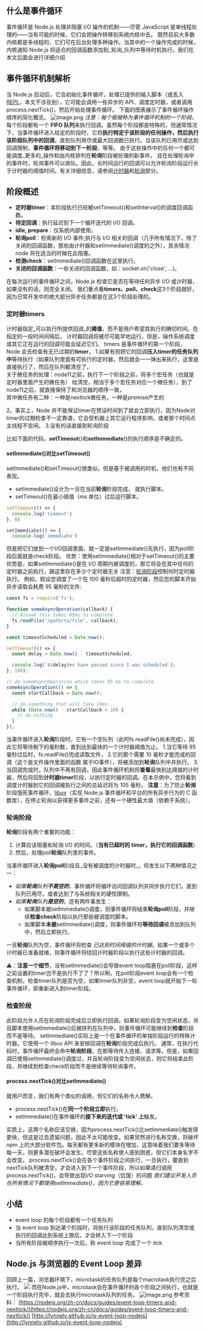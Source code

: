 ## 什么是事件循环
事件循环是 Node.js 处理非阻塞 I/O 操作的机制——尽管 JavaScript 是单线程处理的——当有可能的时候，它们会把操作转移到系统内核中去。
既然目前大多数内核都是多线程的，它们可在后台处理多种操作。当其中的一个操作完成的时候，内核通知 Node.js 将适合的回调函数添加到_轮询_队列中等待时机执行。我们在本文后面会进行详细介绍
## 事件循环机制解析
当 Node.js 启动后，它会初始化事件循环，处理已提供的输入脚本（或丢入[REPL](https://nodejs.org/api/repl.html#repl_repl)，本文不涉及到），它可能会调用一些异步的 API、调度定时器，或者调用process.nextTick()，然后开始处理事件循环。
下面的图表展示了事件循环操作顺序的简化概览。
![image.png](https://cdn.nlark.com/yuque/0/2021/png/2932826/1618841413611-8ffec597-02b9-4492-aecd-f1544aacf091.png#clientId=u81f9fb9e-79fe-4&from=paste&height=296&id=u85e7ab84&margin=%5Bobject%20Object%5D&name=image.png&originHeight=591&originWidth=1312&originalType=binary&size=47386&status=done&style=none&taskId=u1647f05e-eced-44cd-b5c4-8bfdc7001c3&width=656)
_注意：每个框被称为事件循环机制的一个阶段。_
每个阶段都有一个 **FIFO 队列**来执行回调。虽然每个阶段都是特殊的，但通常情况下，当事件循环进入给定的阶段时，它将**执行特定于该阶段的任何操作，然后执行该阶段队列中的回调**，直到队列用尽或最大回调数已执行。当该队列已用尽或达到回调限制，**事件循环将移动到下一阶段**，等等。
由于这些操作中的任何一个都可能调度_更多的_操作和由内核排列在**轮询**阶段被处理的新事件， 且在处理轮询中的事件时，轮询事件可以排队。因此，长时间运行的回调可以允许轮询阶段运行长于计时器的阈值时间。有关详细信息，请参阅[计时器](https://nodejs.org/zh-cn/docs/guides/event-loop-timers-and-nexttick/#timers)和[轮询](https://nodejs.org/zh-cn/docs/guides/event-loop-timers-and-nexttick/#poll)部分。
## 阶段概述

- **定时器timer**：本阶段执行已经被setTimeout()和setInterval()的调度回调函数。
- **待定回调**：执行延迟到下一个循环迭代的 I/O 回调。
- **idle, prepare**：仅系统内部使用。
- **轮询poll**：检索新的 I/O 事件;执行与 I/O 相关的回调（几乎所有情况下，除了关闭的回调函数，那些由计时器和setImmediate()调度的之外），其余情况 node 将在适当的时候在此阻塞。
- **检测check**：setImmediate()回调函数在这里执行。
- **关闭的回调函数**：一些关闭的回调函数，如：socket.on('close', ...)。

在每次运行的事件循环之间，Node.js 检查它是否在等待任何异步 I/O 或计时器，如果没有的话，则完全关闭。
我们重点看**timers、poll、check**这3个阶段就好，因为日常开发中的绝大部分异步任务都是在这3个阶段处理的。


### 定时器timers
计时器指定_可以执行所提供回调_的**阈值**，而不是用户希望其执行的确切时间。在指定的一段时间间隔后， 计时器回调将被尽可能早地运行。但是，操作系统调度或其它正在运行的回调可能会延迟它们。
timers 是事件循环的第一个阶段，Node 会去检查有无已过期的**timer**，
1.如果有则把它的回调**压入timer的任务队列中**等待执行（如果队列里面有可执行的定时器，然后就会一一弹出来执行，这里是直接执行了，然后在队列都清空了，  
关于微任务的处理：node11之前，执行下一个阶段之前，将多个宏任务（也就是定时器里面产生的微任务） 给清空，相当于多个宏任务对应一个微任务），到了node11之后，就直接保持了和浏览器的顺序一致，  
其中微任务有二种：一种是nexttick微任务，一种是promise产生的

2。事实上，Node 并不能保证timer在预设时间到了就会立即执行，因为Node对timer的过期检查不一定靠谱，它会受机器上其它运行程序影响，或者那个时间点主线程不空闲。
3.没有的话直接到轮询阶段


比如下面的代码，**setTimeout**()和**setImmediate**()的执行顺序是不确定的。
#### setImmediate()对比setTimeout()
setImmediate()和setTimeout()很类似，但是基于被调用的时机，他们也有不同表现。

- setImmediate()设计为一旦在当前**轮询**阶段完成， 就执行脚本。
- setTimeout()在最小阈值（ms 单位）过后运行脚本。
```javascript
setTimeout(() => {
  console.log('timeout')
}, 0)

setImmediate(() => {
  console.log('immediate')
```
但是把它们放到一个I/O回调里面，就一定是setImmediate()先执行，因为poll阶段后面就是check阶段。
优势：使用setImmediate()相对于setTimeout()的主要优势是，如果setImmediate()是在 I/O 周期内被调度的，那它将会在其中任何的定时器之前执行，跟这里存在多少个定时器无关
注意：[轮询阶段](https://nodejs.org/zh-cn/docs/guides/event-loop-timers-and-nexttick/#poll)控制何时定时器执行。
例如，假设您调度了一个在 100 毫秒后超时的定时器，然后您的脚本开始异步读取会耗费 95 毫秒的文件:
```javascript
const fs = require('fs');

function someAsyncOperation(callback) {
  // Assume this takes 95ms to complete
  fs.readFile('/path/to/file', callback);
}

const timeoutScheduled = Date.now();

setTimeout(() => {
  const delay = Date.now() - timeoutScheduled;

  console.log(`${delay}ms have passed since I was scheduled`);
}, 100);

// do someAsyncOperation which takes 95 ms to complete
someAsyncOperation(() => {
  const startCallback = Date.now();

  // do something that will take 10ms...
  while (Date.now() - startCallback < 10) {
    // do nothing
  }
});
```
当事件循环进入**轮询**阶段时，它有一个空队列（此时fs.readFile()尚未完成），因此它将等待剩下的毫秒数，直到达到最快的一个计时器阈值为止。
1.当它等待 95 毫秒过后时，fs.readFile()完成读取文件，
2.它的那个需要 10 毫秒才能完成的回调（这个是文件操作里面的函数 属于IO事件），将被添加到**轮询**队列中并执行。
3.当回调完成时，队列中不再有回调，因此事件循环机制将**查看**最快到达阈值的计时器，然后将回到**计时器timer**阶段，以执行定时器的回调。在本示例中，您将看到调度计时器到它的回调被执行之间的总延迟将为 105 毫秒。
**注意**：为了防止**轮询**阶段饿死事件循环，[libuv](https://libuv.org/)（实现 Node.js 事件循环和平台的所有异步行为的 C 函数库），在停止轮询以获得更多事件之前，还有一个硬性最大值（依赖于系统）。


### 轮询阶段
**轮询**阶段有两个重要的功能：

1. 计算应该阻塞和轮询 I/O 的时间。（**当有已超时的 timer，执行它的回调函数**）
1. 然后，处理poll**轮询**队列里的事件。

当事件循环进入**轮询poll**阶段且_没有被调度的计时器时_，将发生以下两种情况之一：

- _如果**轮询**队列**不是空的**_，事件循环将循环访问回调队列并同步执行它们，直到队列已用尽，或者达到了与系统相关的硬性限制。
- _如果**轮询**队列**是空的**_，还有两件事发生：
   - 如果脚本被setImmediate()调度，则事件循环将结束**轮询poll**阶段，并继续**检查check**阶段以执行那些被调度的脚本。
   - 如果脚本**未被**setImmediate()调度，则事件循环将**等待回调**被添加到队列中，然后立即执行。

一旦**轮询**队列为空，事件循环将检查 _已达到时间阈值的计时器_。如果一个或多个计时器已准备就绪，则事件循环将绕回计时器阶段以执行这些计时器的回调。


⚠️：**注意一个细节**，没有setImmediate()会导致event loop阻塞在poll阶段，这样之前设置的timer岂不是执行不了了？所以咧，在poll阶段event loop会有一个检查机制，检查timer队列是否为空，如果timer队列非空，event loop就开始下一轮事件循环，即重新进入到timer阶段。


### 检查阶段
此阶段允许人员在轮询阶段完成后立即执行回调。如果轮询阶段变为空闲状态，并且脚本使用setImmediate()后被排列在队列中，则事件循环可能继续到**检查**阶段而不是等待。
setImmediate()实际上是一个在事件循环的单独阶段运行的特殊计时器。它使用一个 libuv API 来安排回调在**轮询**阶段完成后执行。
通常，在执行代码时，事件循环最终会命中**轮询阶段**，在那等待传入连接、请求等。但是，如果回调已使用setImmediate()调度过，并且轮询阶段变为空闲状态，则它将结束此阶段，并继续到检查check阶段而不是继续等待轮询事件。


#### process.nextTick()对比setImmediate()
就用户而言，我们有两个类似的调用，但它们的名称令人费解。

- process.nextTick()在**同一个阶段立即**执行。
- setImmediate()在事件循环的**接下来的迭代或 'tick' 上**触发。

实质上，这两个名称应该交换，因为process.nextTick()比setImmediate()触发得更快，但这是过去遗留问题，因此不太可能改变。如果贸然进行名称交换，将破坏 npm 上的大部分软件包。每天都有更多新的模块在增加，这意味着我们要多等待每一天，则更多潜在破坏会发生。尽管这些名称使人感到困惑，但它们本身名字不会改变。
process.nextTick()会在各个事件阶段之间执行，一旦执行，要直到nextTick队列被清空，才会进入到下一个事件阶段，所以如果递归调用process.nextTick()，会导致出现I/O starving（饥饿）的问题
_我们建议开发人员在所有情况下都使用setImmediate()，因为它更容易理解。_
## 小结

- event loop 的每个阶段都有一个任务队列
- 当 event loop 到达某个阶段时，将执行该阶段的任务队列，直到队列清空或执行的回调达到系统上限后，才会转入下一个阶段
- 当所有阶段被顺序执行一次后，称 event loop 完成了一个 tick
## Node.js 与浏览器的 Event Loop 差异
回顾上一篇，浏览器环境下，microtask的任务队列是每个macrotask执行完之后执行。
![](https://cdn.nlark.com/yuque/0/2021/png/2932826/1618844212178-eb918f55-26a4-4737-9a7b-eafefb3231a8.png#clientId=u81f9fb9e-79fe-4&from=paste&height=339&id=u22a9afad&margin=%5Bobject%20Object%5D&originHeight=414&originWidth=810&originalType=url&status=done&style=none&taskId=u375d34cf-5d57-4e5a-91bf-3a3e2e40b4f&width=663)
而在Node.js中，microtask会在事件循环的各个阶段之间执行，也就是一个阶段执行完毕，就会去执行microtask队列的任务。
![image.png](https://cdn.nlark.com/yuque/0/2021/png/2932826/1618844224481-f3527ef1-966a-4e62-99a6-12ebc6cdf111.png#clientId=u81f9fb9e-79fe-4&from=paste&height=503&id=u98636ace&margin=%5Bobject%20Object%5D&name=image.png&originHeight=503&originWidth=655&originalType=binary&size=28129&status=done&style=none&taskId=u5b36b14c-164b-4181-aa36-f74bae7f10c&width=655)
参考资料：
[https://nodejs.org/zh-cn/docs/guides/event-loop-timers-and-nexttick/](https://nodejs.org/zh-cn/docs/guides/event-loop-timers-and-nexttick/)
[http://lynnelv.github.io/js-event-loop-nodejs](http://lynnelv.github.io/js-event-loop-nodejs)
